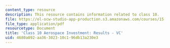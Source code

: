 ```yaml
---
content_type: resource
description: This resource contains information related to class 10.
file: https://ol-ocw-studio-app-production.s3.amazonaws.com/courses/15-067-competitive-decision-making-and-negotiation-spring-2011/4680a892aa36302310c196db13a230e3_MIT15_067S11_Cl10_Ae_I_REV.pdf
file_type: application/pdf
resourcetype: Document
title: 'Class 10 Aerospace Investment: Results - VC'
uid: 4680a892-aa36-3023-10c1-96db13a230e3
---
```


